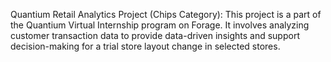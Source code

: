 Quantium Retail Analytics Project (Chips Category): This project is a part of the Quantium Virtual Internship program on Forage. It involves analyzing customer transaction data to provide data-driven insights and support decision-making for a trial store layout change in selected stores.
